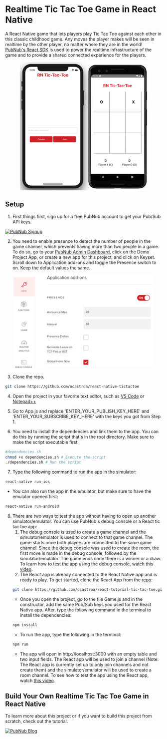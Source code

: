 # Realtime Tic Tac Toe Game in React Native 

A React Native game that lets players play Tic Tac Toe against each other in this classic childhood game. Any moves the player makes will be seen in realtime by the other player, no matter where they are in the world! [PubNub's React SDK](https://www.pubnub.com/docs/react-native-javascript/pubnub-javascript-sdk) is used to power the realtime infrastructure of the game and to provide a shared connected experience for the players. 

<p align="center">
  <img src="./media/android-ios-game.png " alt="ios/android screenshot of the game" width="410" height="410" />
</p>

## Setup
1) First things first, sign up for a free PubNub account to get your Pub/Sub API keys.
 <a href="https://dashboard.pubnub.com/signup?devrel_gh=react-native-tictactoe">
    <img alt="PubNub Signup" src="https://i.imgur.com/og5DDjf.png" width=260 height=97/>
  </a>

2) You need to enable presence to detect the number of people in the game channel, which prevents having more than two people in a game. To do so, go to your [PubNub Admin Dashboard](https://admin.pubnub.com), click on the Demo Project App, or create a new app for this project, and click on Keyset. Scroll down to Application add-ons and toggle the Presence switch to on. Keep the default values the same.

<p align="center">
  <img src="./media/enable-presence.png" alt="Enable Presence add-on" width="450" height="300" />
</p>

3) Clone the repo.
```bash
git clone https://github.com/ocastroa/react-native-tictactoe
```
4) Open the project in your favorite text editor, such as [VS Code](https://code.visualstudio.com/download) or [Notepad++](https://notepad-plus-plus.org/download/v7.6.4.html)

5) Go to App.js and replace 'ENTER_YOUR_PUBLISH_KEY_HERE' and 'ENTER_YOUR_SUBSCRIBE_KEY_HERE' with the keys you got from Step 1.

6) You need to install the dependencies and link them to the app. You can do this by running the script that's in the root directory. Make sure to make the script executable first.
```bash
#dependencies.sh
chmod +x dependencies.sh # Execute the script
./dependencies.sh # Run the script
```

7) Type the following command to run the app in the simulator:
```bash
react-native run-ios
```
 - You can also run the app in the emulator, but make sure to have the emulator opened first:
 ```bash
react-native run-android
```

8) There are two ways to test the app without having to open up another simulator/emulator. You can use PubNub's debug console or a React tic tac toe app:
    1) The debug console is used to create a game channel and the simulator/emulator is used to connect to that game channel. The game starts once both players are connected to the same game channel. Since the debug console was used to create the room, the first move is made in the debug console, followed by the simulator/emulator. The game ends once there is a winner or a draw. To learn how to test the app using the debug console, watch [this video](https://www.youtube.com/watch?v=i0DEuosFV0k).
    2) The React app is already connected to the React Native app and is ready to play. To get started, clone the React App from the [repo](https://github.com/ocastroa/react-tutorial-tic-tac-toe):
    ```bash
    git clone https://github.com/ocastroa/react-tutorial-tic-tac-toe.git
    ```
    - Once you open the project, go to the file Game.js and in the constructor, add the same Pub/Sub keys you used for the React Native app. After, type the following command in the terminal to install the dependencies:
    ```bash
    npm install
    ```
    - To run the app, type the following in the terminal:
    ```bash
    npm run
    ```
    - The app will open in http://localhost:3000 with an empty table and two input fields. The React app will be used to join a channel (Note: The React app is currently set up to only join channels and not create them) and the simulator/emulator will be used to create a room channel. To see how to test the app using the React app, watch [this video](https://www.youtube.com/watch?v=0W6OqKiP7GM).


## Build Your Own Realtime Tic Tac Toe Game in React Native

To learn more about this project or if you want to build this project from scratch, check out the tutorial.

  <a href="https://www.pubnub.com/blog/multiplayer-mobile-tic-tac-toe-react-native-ios-android-part-one/?devrel_gh=react-native-tictactoe">
    <img alt="PubNub Blog" src="https://i.imgur.com/aJ927CO.png" width=260 height=98/>
  </a>
